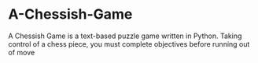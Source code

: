 # A-Chessish-Game
A Chessish Game is a text-based puzzle game written in Python. Taking control of a chess piece, you must complete objectives before running out of move
